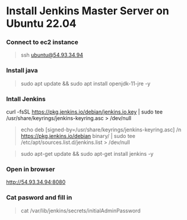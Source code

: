 # Install Jenkins Master Server on Ubuntu 22.04

### Connect to ec2 instance
> ssh ubuntu@54.93.34.94

### Install java
> sudo apt update && sudo apt install openjdk-11-jre -y

### Intall Jenkins
> 
curl -fsSL https://pkg.jenkins.io/debian/jenkins.io.key | sudo tee \
/usr/share/keyrings/jenkins-keyring.asc > /dev/null

> echo deb [signed-by=/usr/share/keyrings/jenkins-keyring.asc] /n\
  https://pkg.jenkins.io/debian binary/ | sudo tee \
  /etc/apt/sources.list.d/jenkins.list > /dev/null

> sudo apt-get update && sudo apt-get install jenkins -y

### Open in browser
http://54.93.34.94:8080

### Cat pasword and fill in
> cat /var/lib/jenkins/secrets/initialAdminPassword

